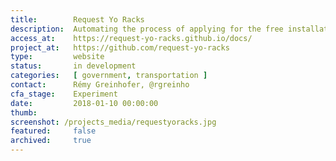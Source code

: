 ```yaml
---
title:        Request Yo Racks
description:  Automating the process of applying for the free installation of bike corrals on the right of way/parking spot close to businesses.
access_at:    https://request-yo-racks.github.io/docs/
project_at:   https://github.com/request-yo-racks
type:         website
status:       in development
categories:   [ government, transportation ]
contact:      Rémy Greinhofer, @rgreinho
cfa_stage:    Experiment
date:         2018-01-10 00:00:00
thumb:
screenshot: /projects_media/requestyoracks.jpg
featured:     false
archived:     true
---
```

